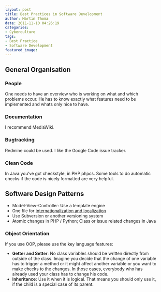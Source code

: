 ```yaml
---
layout: post
title: Best Practices in Software Development
author: Martin Thoma
date: 2011-11-10 04:26:19
categories: 
- Cyberculture
tags: 
- Best Practice
- Software Development
featured_image: 
---
```

<h2>General Organisation</h2>
<h3>People</h3>
One needs to have an overview who is working on what and which problems occur. He has to know exactly what features need to be implemented and whats only nice to have.

<h3>Documentation</h3>
I recommend MediaWiki.

<h3>Bugtracking</h3>
Redmine could be used. I like the Google Code issue tracker.

<h3>Clean Code</h3>
In Java you've got checkstyle, in PHP phpcs. Some tools to do automatic checks if the code is nicely formatted are very helpful.

<h2>Software Design Patterns</h2>
<ul>
  <li>Model-View-Controller: Use a template engine</li>
  <li>One file for <a href="http://en.wikipedia.org/wiki/Internationalization_and_localization">internationalization and localization</a></li>
  <li>Use Subversion or another versioning system</li>
  <li>Atomic changes in PHP / Python; Class or issue related changes in Java</li>
</ul>
<h3>Object Orientation</h3>
If you use OOP, please use the key language features:
<ul>
    <li><strong>Getter and Setter</strong>: No class variables should be written directly from outside of the class. Imagine you decide that the change of one variable has to trigger a method or it might affect another variable or you want to make checks to the changes. In those cases, everybody who has already used your class has to change his code.</li>
    <li><strong>Inheritance</strong>: Use it when it is logical. That means you should only use it, if the child is a special case of its parent.</li>
</ul>